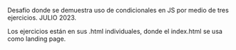 Desafio donde se demuestra uso de condicionales en JS por medio de tres ejercicios. JULIO 2023.

Los ejercicios están en sus .html individuales, donde el index.html se usa como landing page.